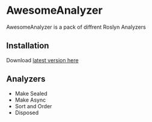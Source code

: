 # AwesomeAnalyzer

AwesomeAnalyzer is a pack of diffrent Roslyn Analyzers

## Installation

Download [latest version here](https://github.com/SharpSpace/AwesomeAnalyzer/raw/master/Setup/AwesomeAnalyzer%200.2.vsix)

## Analyzers

* Make Sealed
* Make Async
* Sort and Order
* Disposed